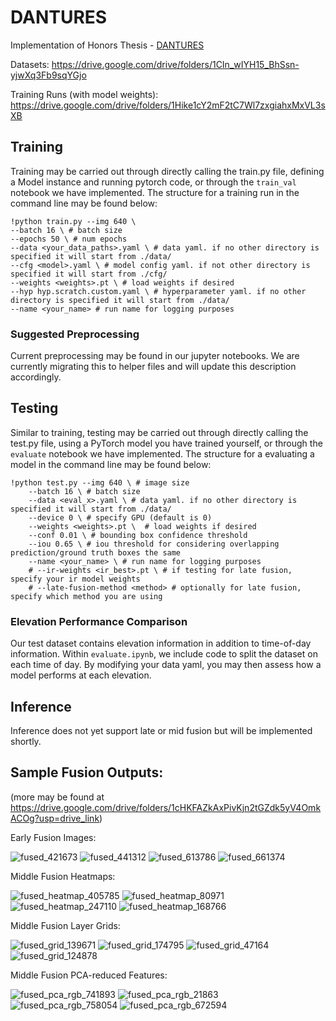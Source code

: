 # DANTURES

Implementation of Honors Thesis - [DANTURES](https://drive.google.com/file/d/149nFAIvZFRVQ295swum8E7VPv2zPeIgZ/view?usp=drive_link)

Datasets: https://drive.google.com/drive/folders/1CIn_wIYH15_BhSsn-yjwXq3Fb9sqYGjo

Training Runs (with model weights): https://drive.google.com/drive/folders/1Hike1cY2mF2tC7Wl7zxgiahxMxVL3sXB

## Training

Training may be carried out through directly calling the train.py file, defining a Model instance and running pytorch code, or through the `train_val` notebook we have implemented. The structure for a training run in the command line may be found below:

```
!python train.py --img 640 \
--batch 16 \ # batch size
--epochs 50 \ # num epochs
--data <your_data_paths>.yaml \ # data yaml. if no other directory is specified it will start from ./data/
--cfg <model>.yaml \ # model config yaml. if not other directory is specified it will start from ./cfg/
--weights <weights>.pt \ # load weights if desired
--hyp hyp.scratch.custom.yaml \ # hyperparameter yaml. if no other directory is specified it will start from ./data/
--name <your_name> # run name for logging purposes

```

### Suggested Preprocessing

Current preprocessing may be found in our jupyter notebooks. We are currently migrating this to helper files and will update this description accordingly.

## Testing

Similar to training, testing may be carried out through directly calling the test.py file, using a PyTorch model you have trained yourself, or through the `evaluate` notebook we have implemented. The structure for a evaluating a model in the command line may be found below:

```
!python test.py --img 640 \ # image size
    --batch 16 \ # batch size
    --data <eval_x>.yaml \ # data yaml. if no other directory is specified it will start from ./data/
    --device 0 \ # specify GPU (default is 0)
    --weights <weights>.pt \  # load weights if desired
    --conf 0.01 \ # bounding box confidence threshold
    --iou 0.65 \ # iou threshold for considering overlapping prediction/ground truth boxes the same
    --name <your_name> \ # run name for logging purposes
    # --ir-weights <ir_best>.pt \ # if testing for late fusion, specify your ir model weights
    # --late-fusion-method <method> # optionally for late fusion, specify which method you are using
```

### Elevation Performance Comparison

Our test dataset contains elevation information in addition to time-of-day information. Within `evaluate.ipynb`, we include code to split the dataset on each time of day. By modifying your data yaml, you may then assess how a model performs at each elevation.

## Inference

Inference does not yet support late or mid fusion but will be implemented shortly.

## Sample Fusion Outputs:

(more may be found at https://drive.google.com/drive/folders/1cHKFAZkAxPivKjn2tGZdk5yV4OmkACOg?usp=drive_link)

Early Fusion Images:

![fused_421673](https://github.com/user-attachments/assets/012a1ddd-8808-4c67-b8ab-67cce5405dad)
![fused_441312](https://github.com/user-attachments/assets/26e1d8a7-63e0-45c6-b57e-8ae59582ede7)
![fused_613786](https://github.com/user-attachments/assets/0d180fd1-ac8e-4bad-8711-1bfe0fdae621)
![fused_661374](https://github.com/user-attachments/assets/5b1a9e9d-ac27-4fd1-82ee-dcfd432bd81e)

Middle Fusion Heatmaps:

![fused_heatmap_405785](https://github.com/user-attachments/assets/a4fdfd4c-9329-4b82-a922-5922a4d1c18a)
![fused_heatmap_80971](https://github.com/user-attachments/assets/d2309637-2d65-481d-9ad7-6b6ad3f31a44)
![fused_heatmap_247110](https://github.com/user-attachments/assets/b3114d30-1496-4c6c-ae47-3b88820c1f0d)
![fused_heatmap_168766](https://github.com/user-attachments/assets/c76843ec-ddd3-4341-b5fb-2c7b07f10863)

Middle Fusion Layer Grids:

![fused_grid_139671](https://github.com/user-attachments/assets/d96b8ad7-a2e2-4ed0-ba64-f00efc5172cf)
![fused_grid_174795](https://github.com/user-attachments/assets/7b4f1655-b105-4c03-8e50-4c3a0682d6ca)
![fused_grid_47164](https://github.com/user-attachments/assets/76ad4165-d3c1-4bad-81b6-f74471f13542)
![fused_grid_124878](https://github.com/user-attachments/assets/8ea8d83d-f1ae-4d8c-b74c-bf0cdce583d4)

Middle Fusion PCA-reduced Features:

![fused_pca_rgb_741893](https://github.com/user-attachments/assets/63b74b50-27a6-40ca-bfc9-a7095cfd2538)
![fused_pca_rgb_21863](https://github.com/user-attachments/assets/1e5685fa-cd48-436a-ba3b-ffd5c8c2e1c2)
![fused_pca_rgb_758054](https://github.com/user-attachments/assets/ebc8124c-87b4-4dbf-97b0-f9275fcb24d8)
![fused_pca_rgb_672594](https://github.com/user-attachments/assets/4af29f73-2f61-485c-8d02-aa4988201efc)

